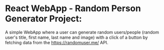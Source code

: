 # React WebApp - Random Person Generator Project: 
A simple WebApp where a user can generate random users/people (random user's title, first name, last name and image) with a click of a button by fetching data from the https://randomuser.me/ API.


